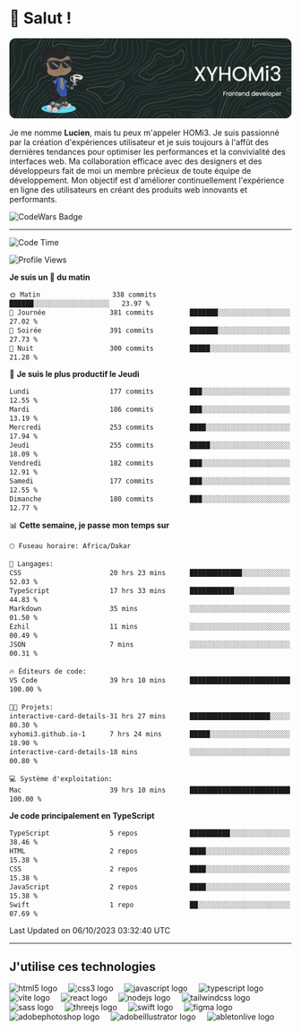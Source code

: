 # 👋 Salut !

![Header](./github-header-image.png)

Je me nomme **Lucien**, mais tu peux m'appeler HOMi3. Je suis passionné par la création d'expériences utilisateur et je suis toujours à l'affût des dernières tendances pour optimiser les performances et la convivialité des interfaces web. Ma collaboration efficace avec des designers et des développeurs fait de moi un membre précieux de toute équipe de développement. Mon objectif est d'améliorer continuellement l'expérience en ligne des utilisateurs en créant des produits web innovants et performants.

![CodeWars Badge](https://www.codewars.com/users/xyhomi3/badges/small)

---
<!--START_SECTION:waka-->
![Code Time](http://img.shields.io/badge/Code%20Time-75%20hrs%2053%20mins-blue)

![Profile Views](http://img.shields.io/badge/Vues%20du%20profil-23-blue)

**Je suis un 🐤 du matin** 

```text
🌞 Matin                  338 commits         ██████░░░░░░░░░░░░░░░░░░░   23.97 % 
🌆 Journée                381 commits         ███████░░░░░░░░░░░░░░░░░░   27.02 % 
🌃 Soirée                 391 commits         ███████░░░░░░░░░░░░░░░░░░   27.73 % 
🌙 Nuit                   300 commits         █████░░░░░░░░░░░░░░░░░░░░   21.28 % 
```
📅 **Je suis le plus productif le Jeudi** 

```text
Lundi                    177 commits         ███░░░░░░░░░░░░░░░░░░░░░░   12.55 % 
Mardi                    186 commits         ███░░░░░░░░░░░░░░░░░░░░░░   13.19 % 
Mercredi                 253 commits         ████░░░░░░░░░░░░░░░░░░░░░   17.94 % 
Jeudi                    255 commits         █████░░░░░░░░░░░░░░░░░░░░   18.09 % 
Vendredi                 182 commits         ███░░░░░░░░░░░░░░░░░░░░░░   12.91 % 
Samedi                   177 commits         ███░░░░░░░░░░░░░░░░░░░░░░   12.55 % 
Dimanche                 180 commits         ███░░░░░░░░░░░░░░░░░░░░░░   12.77 % 
```


📊 **Cette semaine, je passe mon temps sur** 

```text
🕑︎ Fuseau horaire: Africa/Dakar

💬 Langages: 
CSS                      20 hrs 23 mins      █████████████░░░░░░░░░░░░   52.03 % 
TypeScript               17 hrs 33 mins      ███████████░░░░░░░░░░░░░░   44.83 % 
Markdown                 35 mins             ░░░░░░░░░░░░░░░░░░░░░░░░░   01.50 % 
Ezhil                    11 mins             ░░░░░░░░░░░░░░░░░░░░░░░░░   00.49 % 
JSON                     7 mins              ░░░░░░░░░░░░░░░░░░░░░░░░░   00.31 % 

🔥 Éditeurs de code: 
VS Code                  39 hrs 10 mins      █████████████████████████   100.00 % 

🐱‍💻 Projets: 
interactive-card-details-31 hrs 27 mins      ████████████████████░░░░░   80.30 % 
xyhomi3.github.io-1      7 hrs 24 mins       █████░░░░░░░░░░░░░░░░░░░░   18.90 % 
interactive-card-details-18 mins             ░░░░░░░░░░░░░░░░░░░░░░░░░   00.80 % 

💻 Système d'exploitation: 
Mac                      39 hrs 10 mins      █████████████████████████   100.00 % 
```

**Je code principalement en TypeScript** 

```text
TypeScript               5 repos             ██████████░░░░░░░░░░░░░░░   38.46 % 
HTML                     2 repos             ████░░░░░░░░░░░░░░░░░░░░░   15.38 % 
CSS                      2 repos             ████░░░░░░░░░░░░░░░░░░░░░   15.38 % 
JavaScript               2 repos             ████░░░░░░░░░░░░░░░░░░░░░   15.38 % 
Swift                    1 repo              ██░░░░░░░░░░░░░░░░░░░░░░░   07.69 % 
```




 Last Updated on 06/10/2023 03:32:40 UTC
<!--END_SECTION:waka-->
---

## J'utilise ces technologies

<div align="left">
  <img src="https://skillicons.dev/icons?i=html" height="40" alt="html5 logo"  />
  <img width="12" />
  <img src="https://skillicons.dev/icons?i=css" height="40" alt="css3 logo"  />
  <img width="12" />
  <img src="https://skillicons.dev/icons?i=js" height="40" alt="javascript logo"  />
  <img width="12" />
  <img src="https://skillicons.dev/icons?i=ts" height="40" alt="typescript logo"  />
  <img width="12" />
  <img src="https://skillicons.dev/icons?i=vite" height="40" alt="vite logo"  />
  <img width="12" />
  <img src="https://skillicons.dev/icons?i=react" height="40" alt="react logo"  />
  <img width="12" />
  <img src="https://cdn.jsdelivr.net/gh/devicons/devicon/icons/nodejs/nodejs-original.svg" height="40" alt="nodejs logo"  />
  <img width="12" />
  <img src="https://skillicons.dev/icons?i=tailwind" height="40" alt="tailwindcss logo"  />
  <img width="12" />
  <img src="https://skillicons.dev/icons?i=sass" height="40" alt="sass logo"  />
  <img width="12" />
  <img src="https://skillicons.dev/icons?i=threejs" height="40" alt="threejs logo"  />
  <img width="12" />
  <img src="https://skillicons.dev/icons?i=swift" height="40" alt="swift logo"  />
  <img width="12" />
  <img src="https://skillicons.dev/icons?i=figma" height="40" alt="figma logo"  />
  <img width="12" />
  <img src="https://skillicons.dev/icons?i=ps" height="40" alt="adobephotoshop logo"  />
  <img width="12" />
  <img src="https://skillicons.dev/icons?i=ai" height="40" alt="adobeillustrator logo"  />
  <img width="12" />
  <img src="https://skillicons.dev/icons?i=ableton" height="40" alt="abletonlive logo"  />
</div>



